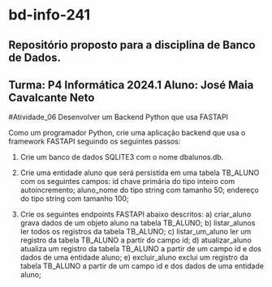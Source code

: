 # bd-info-241
Repositório proposto para a disciplina de Banco de Dados.
---------------------------------
Turma: P4 Informática 2024.1
Aluno: José Maia Cavalcante Neto
---------------------------------
#Atividade_06
Desenvolver um Backend Python que usa FASTAPI 

Como um programador Python, crie uma aplicação backend que usa o framework FASTAPI seguindo os seguintes passos:
1) Crie um banco de dados SQLITE3 com o nome dbalunos.db.

2) Crie uma entidade aluno que será persistida em uma tabela TB_ALUNO com os seguintes campos:
id chave primária do tipo inteiro com autoincremento;
aluno_nome do tipo string com tamanho 50;
endereço       do tipo string com tamanho 100;

3) Crie os seguintes endpoints FASTAPI abaixo descritos: 
a) criar_aluno grava dados de um objeto aluno na tabela TB_ALUNO;
b) listar_alunos ler todos os registros da tabela TB_ALUNO; 
c) listar_um_aluno ler um registro da tabela TB_ALUNO a partir do campo id; 
d) atualizar_aluno atualiza um registro da tabela TB_ALUNO a partir de um campo id e dos dados de uma entidade aluno; 
e) excluir_aluno exclui um registro da tabela TB_ALUNO a partir de um campo id e dos dados de uma entidade aluno;
